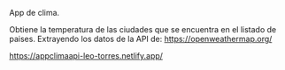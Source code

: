 App de clima.

Obtiene la temperatura de las ciudades que se encuentra en el listado de paises.
Extrayendo los datos de la API de: https://openweathermap.org/

https://appclimaapi-leo-torres.netlify.app/
